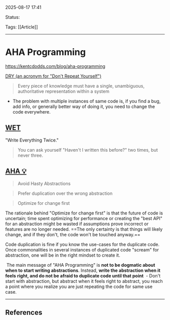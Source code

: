 
2025-08-17 17:41

Status:

Tags: [[Article]]

---
# AHA Programming
https://kentcdodds.com/blog/aha-programming

[DRY (an acronym for "Don't Repeat Yourself")](https://en.wikipedia.org/wiki/Don%27t_repeat_yourself)

> Every piece of knowledge must have a single, unambiguous, authoritative representation within a system

- The problem with multiple instances of same code is, if you find a bug, add info, or generally better way of doing it, you need to change the code everywhere.

## [WET](https://kentcdodds.com/blog/aha-programming#wet)
"Write Everything Twice."
> You can ask yourself "Haven't I written this before?" two times, but never three.

## [AHA 💡](https://kentcdodds.com/blog/aha-programming#aha-) 
>  Avoid Hasty Abstractions

> Prefer duplication over the wrong abstraction


> Optimize for change first

The rationale behind "Optimize for change first" is that the future of code is uncertain; time spent optimizing for performance or creating the "best API" for an abstraction might be wasted if assumptions prove incorrect or features are no longer needed. ==The only certainty is that things will likely change, and if they don't, the code won't be touched anyway.==

Code duplication is fine if you know the use-cases for the duplicate code. Once commonalities in several instances of duplicated code "scream" for abstraction, one will be in the right mindset to create it.

 The main message of "AHA Programming" is **not to be dogmatic about when to start writing abstractions**. Instead, **write the abstraction when it** **feels** **right, and do not be afraid to duplicate code until that point**
 - Don't start with abstraction, but abstract when it feels right to abstract, you reach a point where you realize you are just repeating the code for same use case.


---
## References